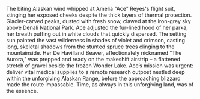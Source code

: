 The biting Alaskan wind whipped at Amelia "Ace" Reyes's flight suit, stinging her exposed cheeks despite the thick layers of thermal protection.  Glacier-carved peaks, dusted with fresh snow, clawed at the iron-grey sky above Denali National Park.  Ace adjusted the fur-lined hood of her parka, her breath puffing out in white clouds that quickly dispersed. The setting sun painted the vast wilderness in shades of violet and crimson, casting long, skeletal shadows from the stunted spruce trees clinging to the mountainside.  Her De Havilland Beaver, affectionately nicknamed "The Aurora," was prepped and ready on the makeshift airstrip – a flattened stretch of gravel beside the frozen Wonder Lake. Ace’s mission was urgent: deliver vital medical supplies to a remote research outpost nestled deep within the unforgiving Alaskan Range, before the approaching blizzard made the route impassable.  Time, as always in this unforgiving land, was of the essence.
